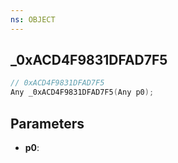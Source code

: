 ```yaml
---
ns: OBJECT
---
```

## _0xACD4F9831DFAD7F5

```c
// 0xACD4F9831DFAD7F5
Any _0xACD4F9831DFAD7F5(Any p0);
```

## Parameters
* **p0**:
